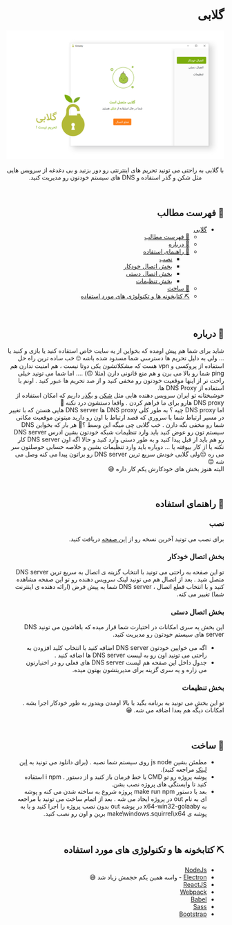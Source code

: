 <div dir="rtl">

# گلابی

<p align="center">
  <a href="" rel="noopener">
 <img width=700px  src="./icon/Asset.png" alt="Project logo"></a>
</p>

<p align="center" dir="rtl"> با گلابی به راحتی می تونید  تحریم های اینترنتی رو دور بزنید و بی دغدغه از سرویس هایی مثل شکن و گذر استفاده و DNS های سیستم خودتون رو مدیریت کنید.
    <br> 
</p>

</br>

## 📝 فهرست مطالب

- [گلابی](#%da%af%d9%84%d8%a7%d8%a8%db%8c)
  - [📝 فهرست مطالب](#%f0%9f%93%9d-%d9%81%d9%87%d8%b1%d8%b3%d8%aa-%d9%85%d8%b7%d8%a7%d9%84%d8%a8)
  - [🍐 درباره](#%f0%9f%8d%90-%d8%af%d8%b1%d8%a8%d8%a7%d8%b1%d9%87)
  - [🏁 راهنمای استفاده](#%f0%9f%8f%81-%d8%b1%d8%a7%d9%87%d9%86%d9%85%d8%a7%db%8c-%d8%a7%d8%b3%d8%aa%d9%81%d8%a7%d8%af%d9%87)
    - [نصب](#%d9%86%d8%b5%d8%a8)
    - [بخش اتصال خودکار](#%d8%a8%d8%ae%d8%b4-%d8%a7%d8%aa%d8%b5%d8%a7%d9%84-%d8%ae%d9%88%d8%af%da%a9%d8%a7%d8%b1)
    - [بخش اتصال دستی](#%d8%a8%d8%ae%d8%b4-%d8%a7%d8%aa%d8%b5%d8%a7%d9%84-%d8%af%d8%b3%d8%aa%db%8c)
    - [بخش تنظیمات](#%d8%a8%d8%ae%d8%b4-%d8%aa%d9%86%d8%b8%db%8c%d9%85%d8%a7%d8%aa)
  - [🧱 ساخت](#%f0%9f%a7%b1-%d8%b3%d8%a7%d8%ae%d8%aa)
  - [⛏️ کتابخونه ها و تکنولوژی های مورد استفاده](#%e2%9b%8f%ef%b8%8f-%da%a9%d8%aa%d8%a7%d8%a8%d8%ae%d9%88%d9%86%d9%87-%d9%87%d8%a7-%d9%88-%d8%aa%da%a9%d9%86%d9%88%d9%84%d9%88%da%98%db%8c-%d9%87%d8%a7%db%8c-%d9%85%d9%88%d8%b1%d8%af-%d8%a7%d8%b3%d8%aa%d9%81%d8%a7%d8%af%d9%87)

</br>

## 🍐 درباره

شاید برای شما هم پیش اومده که بخواین از یه سایت خاص استفاده کنید یا بازی و کنید  یا ... ولی به دلیل تحریم ها دسترسی شما مسدود شده باشه 🙄 خب ساده ترین راه حل استفاده از پروکسی و vpn هست  که مشکلاتشون یکی دوتا نیست ، هم امنیت ندارن هم ping  شما رو بالا می برن و هم منع قانونی دارن (مثلا 🙃) .... اما شما می تونید خیلی راحت تر از اینها موقعیت خودتون رو مخفی کنید و از صد تحریم ها عبور کنید . اونم با استفاده از DNS Proxy ها.  
خوشبختانه تو ایران سرویس دهنده هایی مثل [شکن](https://shecan.ir/) و [بگذر](https://begzar.ir/) داریم که امکان استفاده از DNS proxy هارو برای ما فراهم کردن . واقعا دستشون درد نکنه 🥰  
اما  DNS proxy چیه ؟ به طور کلی DNS proxy ها DNS server  هایی هستن که با تغییر در مسیر ارتباط شما با سروری که قصد ارتباط با اون رو دارید میتونن موقعیت مکانی شما رو مخفی نگه دارن . 
خب گلابی چی میگه این وسط ؟🤔 هر بار که بخواین DNS سیستم تون رو عوض کنید باید وارد تنظیمات شبکه خودتون بشین ادرس  DNS server رو هم باید از قبل پیدا کنید و به طور دستی وارد کنید و حالا اگه اون DNS server  کار نکنه یا از کار بیوفته یا ... دوباره باید وارد تنظیمات بشین و خلاصه حسابی حوصلتون سر می ره 😑ولی گلابی خودش سریع ترین DNS server رو براتون پیدا می کنه وصل می شه 😊  
البته هنوز بخش های خودکارش یکم کار داره 😅

</br>

## 🏁 راهنمای استفاده

### نصب
برای نصب می تونید آخرین نسخه رو از [این صفحه](https://github.com/alijany/Golaaby/releases/latest) دریافت کنید.

### بخش اتصال خودکار 
تو این صفحه به راحتی می تونید با انتخاب گزینه ی اتصال به سریع ترین DNS server  متصل شید . بعد از اتصال هم می تونید لینک سرویس دهنده رو تو این صفحه مشاهده کنید و با انتخاب قطع اتصال ، DNS server  شما به پیش فرض (ارائه دهنده ی اینترنت شما) تغییر می کنه.
### بخش اتصال دستی
این بخش یه سری امکانات در اختیارت شما قرار میده که باهاشون می تونید DNS server  های سیستم خودتون رو مدیریت کنید. 
 - اگه می خوایین خودتون DNS server  اضافه کنید با انتخاب کلید افزودن به راحتی می تونید اون رو به لیست DNS server  ها اضافه کنید .
 - جدول داخل این صفحه هم لیست DNS server  های فعلی رو در اختیارتون  می زاره و یه سری گزینه برای مدیریتشون بهتون میده.
### بخش تنظیمات
تو این بخش می تونید به برنامه بگید با بالا اومدن ویندوز به طور خودکار اجرا بشه .  
امکانات دیگه هم بعدا اضافه می شه. 😁

</br>

## 🧱 ساخت
- مطمئن بشین js node روی سیستم شما نصبه . (برای دانلود می تونید به [این لینک](https://nodejs.org/en/) مراجعه کنید).
- پوشه پروژه رو تو CMD یا خط فرمان باز کنید و از دستور . i npm استفاده کنید تا وابستگی های
پروژه نصب بشن.
- بعد  با دستور make run npm پروژه شروع به ساخته شدن می کنه و پوشه ای به نام out در
پروژه ایجاد می شه . بعد از اتمام ساخت می تونید با مراجعه به x64-win32-golaaby در پوشه out بدون نصب
پروژه را اجرا کنید و یا به پوشه ی make\windows.squirrel\x64  برین و اون رو نصب کنید.

</br>

## ⛏️ کتابخونه ها و تکنولوژی های مورد استفاده

- [NodeJs](https://nodejs.org/en/) 
- [Electron](https://electronjs.org/) - واسه همین یکم حجمش زیاد شد 😅
- [ReactJS](https://reactjs.org/)
- [Webpack](https://webpack.js.org/)
- [Babel](https://babeljs.io/)
- [Sass](https://sass-lang.com/)
- [Bootstrap](https://getbootstrap.com/)

